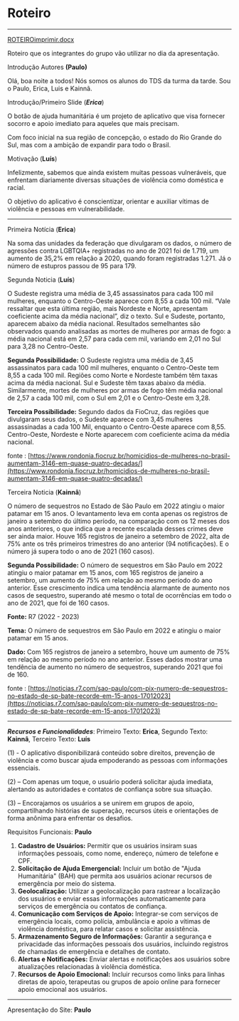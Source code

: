 # Roteiro

---

[ROTEIROimprimir.docx](Roteiro%20f338c86b6cef4fcd92c1ea57d2fdd36e/ROTEIROimprimir.docx)

Roteiro que os integrantes do grupo vão utilizar no dia da apresentação.

Introdução Autores **(Paulo)**

Olá, boa noite a todos! Nós somos os alunos do TDS da turma da tarde. Sou o Paulo, Erica, Luis e Kainnã. 

Introdução/Primeiro Slide (***Erica***)

O botão de ajuda humanitária é um projeto de aplicativo que visa fornecer socorro e apoio imediato para aqueles que mais precisam.

Com foco inicial na sua região de concepção, o estado do Rio Grande do Sul, mas com a ambição de expandir para todo o Brasil.

Motivação (**Luís**)

Infelizmente, sabemos que ainda existem muitas pessoas vulneráveis, que enfrentam diariamente diversas situações de violência como doméstica e racial.

O objetivo do aplicativo é conscientizar, orientar e auxiliar vítimas de violência e pessoas em vulnerabilidade.

---

Primeira Notícia (**Erica**)

Na soma das unidades da federação que divulgaram os dados, o número de agressões contra LGBTQIA+ registradas no ano de 2021 foi de 1.719, um aumento de 35,2% em relação a 2020, quando foram registradas 1.271. Já o número de estupros passou de 95 para 179.

Segunda Noticia (**Luís**)

O Sudeste registra uma média de 3,45 assassinatos para cada 100 mil mulheres, enquanto o Centro-Oeste aparece com 8,55 a cada 100 mil. “Vale ressaltar que esta última região, mais Nordeste e Norte, apresentam coeficiente acima da média nacional”, diz o texto. Sul e Sudeste, portanto, aparecem abaixo da média nacional. Resultados semelhantes são observados quando analisadas as mortes de mulheres por armas de fogo: a média nacional está em 2,57 para cada cem mil, variando em 2,01 no Sul para 3,28 no Centro-Oeste.

**Segunda Possibilidade:** O Sudeste registra uma média de 3,45 assassinatos para cada 100 mil mulheres, enquanto o Centro-Oeste tem 8,55 a cada 100 mil. Regiões como Norte e Nordeste também têm taxas acima da média nacional. Sul e Sudeste têm taxas abaixo da média. Similarmente, mortes de mulheres por armas de fogo têm média nacional de 2,57 a cada 100 mil, com o Sul em 2,01 e o Centro-Oeste em 3,28.

**Terceira Possibilidade:** Segundo dados da FioCruz, das regiões que divulgaram seus dados, o Sudeste aparece com 3,45 mulheres assassinadas a cada 100 Mil, enquanto o Centro-Oeste aparece com 8,55. Centro-Oeste, Nordeste e Norte aparecem com coeficiente acima da média nacional.

fonte : [https://www.rondonia.fiocruz.br/homicidios-de-mulheres-no-brasil-aumentam-3146-em-quase-quatro-decadas/](https://www.rondonia.fiocruz.br/homicidios-de-mulheres-no-brasil-aumentam-3146-em-quase-quatro-decadas/)

Terceira Noticia (**Kainnâ**)

O número de sequestros no Estado de São Paulo em 2022 atingiu o maior patamar em 15 anos. O levantamento leva em conta apenas os registros de janeiro a setembro do último período, na comparação com os 12 meses dos anos anteriores, o que indica que a recente escalada desses crimes deve ser ainda maior. Houve 165 registros de janeiro a setembro de 2022, alta de 75% ante os três primeiros trimestres do ano anterior (94 notificações). E o número já supera todo o ano de 2021 (160 casos).

**Segunda Possibilidade:** O número de sequestros em São Paulo em 2022 atingiu o maior patamar em 15 anos, com 165 registros de janeiro a setembro, um aumento de 75% em relação ao mesmo período do ano anterior. Esse crescimento indica uma tendência alarmante de aumento nos casos de sequestro, superando até mesmo o total de ocorrências em todo o ano de 2021, que foi de 160 casos.

**Fonte:**  R7 (2022 - 2023)  

**Tema:** O número de sequestros em São Paulo em 2022 e atingiu o maior patamar em 15 anos. 

**Dado:** Com 165 registros de janeiro a setembro, houve um aumento de 75% em relação ao mesmo período no ano anterior. Esses dados mostrar uma tendência de aumento no número de sequestros, superando 2021 que foi de 160. 

fonte : [https://noticias.r7.com/sao-paulo/com-pix-numero-de-sequestros-no-estado-de-sp-bate-recorde-em-15-anos-17012023](https://noticias.r7.com/sao-paulo/com-pix-numero-de-sequestros-no-estado-de-sp-bate-recorde-em-15-anos-17012023)

---

***Recursos e Funcionalidades***: Primeiro Texto: **Erica**, Segundo Texto: **Kainnâ**, Terceiro Texto: **Luís**

(1) - O aplicativo disponibilizará conteúdo sobre direitos, prevenção de violência e como buscar ajuda empoderando as pessoas com informações essenciais.

(2) – Com apenas um toque, o usuário poderá solicitar ajuda imediata, alertando as autoridades e contatos de confiança sobre sua situação.

(3) – Encorajamos os usuários a se unirem em grupos de apoio, compartilhando histórias de superação, recursos úteis e orientações de forma anônima para enfrentar os desafios.

Requisitos Funcionais: **Paulo**

1. **Cadastro de Usuários:** Permitir que os usuários insiram suas informações pessoais, como nome, endereço, número de telefone e CPF.
2. **Solicitação de Ajuda Emergencial:** Incluir um botão de "Ajuda Humanitária" (BAH) que permita aos usuários acionar recursos de emergência por meio do sistema.
3. **Geolocalização:** Utilizar a geolocalização para rastrear a localização dos usuários e enviar essas informações automaticamente para serviços de emergência ou contatos de confiança.
4. **Comunicação com Serviços de Apoio:** Integrar-se com serviços de emergência locais, como polícia, ambulância e apoio a vítimas de violência doméstica, para relatar casos e solicitar assistência.
5. **Armazenamento Seguro de Informações:** Garantir a segurança e privacidade das informações pessoais dos usuários, incluindo registros de chamadas de emergência e detalhes de contato.
6. **Alertas e Notificações:** Enviar alertas e notificações aos usuários sobre atualizações relacionadas à violência doméstica.
7. **Recursos de Apoio Emocional:** Incluir recursos como links para linhas diretas de apoio, terapeutas ou grupos de apoio online para fornecer apoio emocional aos usuários.

---

Apresentação do Site: **Paulo**